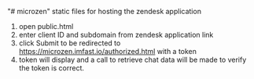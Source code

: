 "# microzen" 
static files for hosting the zendesk application

1. open public.html 
2. enter client ID and subdomain from zendesk application link 
3. click Submit to be redirected to https://microzen.imfast.io/authorized.html with a token 
4. token will display and a call to retrieve chat data will be made to verify the token is correct. 

